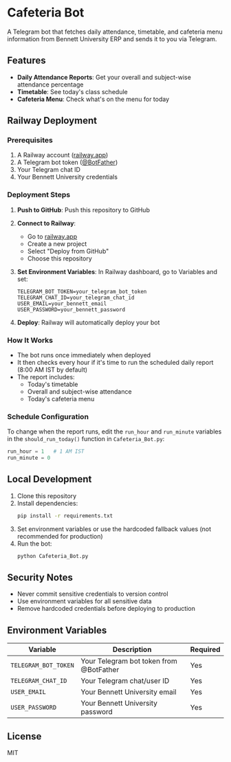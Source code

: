 # Cafeteria Bot

A Telegram bot that fetches daily attendance, timetable, and cafeteria menu information from Bennett University ERP and sends it to you via Telegram.

## Features

- **Daily Attendance Reports**: Get your overall and subject-wise attendance percentage
- **Timetable**: See today's class schedule
- **Cafeteria Menu**: Check what's on the menu for today

## Railway Deployment

### Prerequisites

1. A Railway account ([railway.app](https://railway.app))
2. A Telegram bot token ([@BotFather](https://t.me/BotFather))
3. Your Telegram chat ID
4. Your Bennett University credentials

### Deployment Steps

1. **Push to GitHub**: Push this repository to GitHub

2. **Connect to Railway**:
   - Go to [railway.app](https://railway.app)
   - Create a new project
   - Select "Deploy from GitHub"
   - Choose this repository

3. **Set Environment Variables**:
   In Railway dashboard, go to Variables and set:
   ```
   TELEGRAM_BOT_TOKEN=your_telegram_bot_token
   TELEGRAM_CHAT_ID=your_telegram_chat_id
   USER_EMAIL=your_bennett_email
   USER_PASSWORD=your_bennett_password
   ```

4. **Deploy**: Railway will automatically deploy your bot

### How It Works

- The bot runs once immediately when deployed
- It then checks every hour if it's time to run the scheduled daily report (8:00 AM IST by default)
- The report includes:
  - Today's timetable
  - Overall and subject-wise attendance
  - Today's cafeteria menu

### Schedule Configuration

To change when the report runs, edit the `run_hour` and `run_minute` variables in the `should_run_today()` function in `Cafeteria_Bot.py`:

```python
run_hour = 1   # 1 AM IST
run_minute = 0
```

## Local Development

1. Clone this repository
2. Install dependencies:
   ```bash
   pip install -r requirements.txt
   ```
3. Set environment variables or use the hardcoded fallback values (not recommended for production)
4. Run the bot:
   ```bash
   python Cafeteria_Bot.py
   ```

## Security Notes

- Never commit sensitive credentials to version control
- Use environment variables for all sensitive data
- Remove hardcoded credentials before deploying to production

## Environment Variables

| Variable | Description | Required |
|----------|-------------|----------|
| `TELEGRAM_BOT_TOKEN` | Your Telegram bot token from @BotFather | Yes |
| `TELEGRAM_CHAT_ID` | Your Telegram chat/user ID | Yes |
| `USER_EMAIL` | Your Bennett University email | Yes |
| `USER_PASSWORD` | Your Bennett University password | Yes |

## License

MIT


